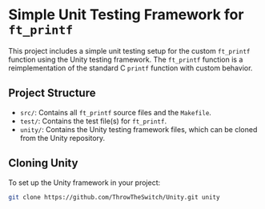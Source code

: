 # Simple Unit Testing Framework for `ft_printf`

This project includes a simple unit testing setup for the custom `ft_printf` function using the Unity testing framework. The `ft_printf` function is a reimplementation of the standard C `printf` function with custom behavior.

## Project Structure

- `src/`: Contains all `ft_printf` source files and the `Makefile`.
- `test/`: Contains the test file(s) for `ft_printf`.
- `unity/`: Contains the Unity testing framework files, which can be cloned from the Unity repository.

## Cloning Unity

To set up the Unity framework in your project:

```bash
git clone https://github.com/ThrowTheSwitch/Unity.git unity


